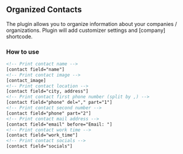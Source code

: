 ## Organized Contacts ##

The plugin allows you to organize information about your companies / organizations. Plugin will add customizer settings and [company] shortcode.

### How to use ###

```html
<!-- Print contact name -->
[contact field="name"]
<!-- Print contact image -->
[contact_image]
<!-- Print contact location -->
[contact field="city, address"]
<!-- Print contact first phone number (split by ,) -->
[contact field="phone" del="," part="1"]
<!-- Print contact second number -->
[contact field="phone" part="2"]
<!-- Print contact mail address -->
[contact field="email" before="Email: "]
<!-- Print contact work time -->
[contact field="work_time"]
<!-- Print contact socials -->
[contact field="socials"]
```